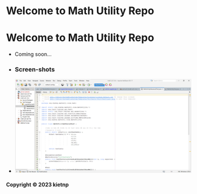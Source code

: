 # Welcome to Math Utility Repo

# Welcome to Math Utility Repo

* Coming soon...

* ### Screen-shots
* ![DDT Source code](https://github.com/nguyenphuongkiet/math-util-mvn/blob/main/screenshots/DDT_TEST.png)

#### Copyright &#169; 2023 kietnp
